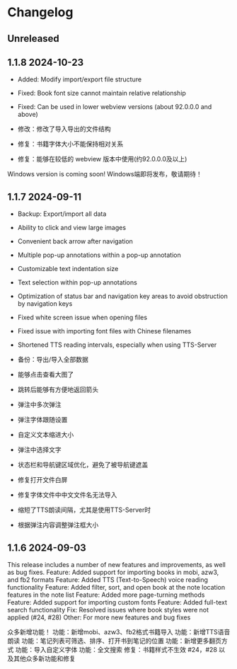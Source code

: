 # Changelog

## Unreleased


## 1.1.8 2024-10-23

* Added: Modify import/export file structure
* Fixed: Book font size cannot maintain relative relationship
* Fixed: Can be used in lower webview versions (about 92.0.0.0 and above)

* 修改：修改了导入导出的文件结构
* 修复：书籍字体大小不能保持相对关系
* 修复：能够在较低的 webview 版本中使用(约92.0.0.0及以上)

Windows version is coming soon!
Windows端即将发布，敬请期待！

## 1.1.7 2024-09-11
* Backup: Export/import all data
* Ability to click and view large images
* Convenient back arrow after navigation
* Multiple pop-up annotations within a pop-up annotation
* Customizable text indentation size
* Text selection within pop-up annotations
* Optimization of status bar and navigation key areas to avoid obstruction by navigation keys
* Fixed white screen issue when opening files
* Fixed issue with importing font files with Chinese filenames
* Shortened TTS reading intervals, especially when using TTS-Server

* 备份：导出/导入全部数据
* 能够点击查看大图了
* 跳转后能够有方便地返回箭头
* 弹注中多次弹注
* 弹注字体跟随设置
* 自定义文本缩进大小
* 弹注中选择文字
* 状态栏和导航键区域优化，避免了被导航键遮盖
* 修复打开文件白屏
* 修复字体文件中中文文件名无法导入
*  缩短了TTS朗读间隔，尤其是使用TTS-Server时
* 根据弹注内容调整弹注框大小


## 1.1.6 2024-09-03
This release includes a number of new features and improvements, as well as bug fixes.
Feature: Added support for importing books in mobi, azw3, and fb2 formats
Feature: Added TTS (Text-to-Speech) voice reading functionality
Feature: Added filter, sort, and open book at the note location features in the note list
Feature: Added more page-turning methods
Feature: Added support for importing custom fonts
Feature: Added full-text search functionality
Fix: Resolved issues where book styles were not applied (#24, #28)
Other: For more new features and bug fixes

众多新增功能！
功能：新增mobi、azw3、fb2格式书籍导入
功能：新增TTS语音朗读
功能：笔记列表可筛选、排序、打开书到笔记的位置
功能：新增更多翻页方式
功能：导入自定义字体
功能：全文搜索
修复：书籍样式不生效 #24，#28
以及其他众多新功能和修复

